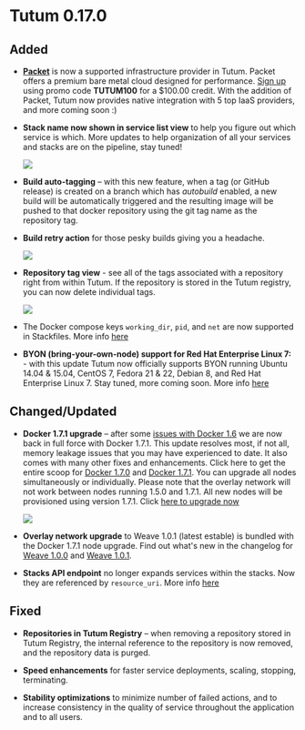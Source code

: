 # Tutum 0.17.0

## Added 

- **[Packet](http://packet.net)** is now a supported infrastructure provider in Tutum. Packet offers a premium bare metal cloud designed for performance. [Sign up](https://app.packet.net/#/registration) using promo code **TUTUM100** for a $100.00 credit. With the addition of Packet, Tutum now provides native integration with 5 top IaaS providers, and more coming soon :) 
 
- **Stack name now shown in service list view** to help you figure out which service is which. More updates to help organization of all your services and stacks are on the pipeline, stay tuned! 

  ![](http://s.tutum.co.s3.amazonaws.com/changelog/0.17.0/stackname_in_service_list.png)

- **Build auto-tagging** – with this new feature, when a tag (or GitHub release) is created on a branch which has *autobuild* enabled, a new build will be automatically triggered and the resulting image will be pushed to that docker repository using the git tag name as the repository tag.

- **Build retry action** for those pesky builds giving you a headache. 

  ![](http://s.tutum.co.s3.amazonaws.com/changelog/0.17.0/build_retry.png)

- **Repository tag view** - see all of the tags associated with a repository right from within Tutum. If the repository is stored in the Tutum registry, you can now delete individual tags. 

  ![](http://s.tutum.co.s3.amazonaws.com/changelog/0.17.0/tag_list.png)

- The Docker compose keys `working_dir`, `pid`, and `net` are now supported in Stackfiles. More info [here](https://tutum.freshdesk.com/support/solutions/articles/5000583471)

- **BYON (bring-your-own-node) support for Red Hat Enterprise Linux 7:** - with this update Tutum now officially supports BYON running Ubuntu 14.04 & 15.04, CentOS 7, Fedora 21 & 22, Debian 8, and Red Hat Enterprise Linux 7. Stay tuned, more coming soon. More info [here](https://github.com/tutumcloud/tutum-agent)


## Changed/Updated

- **Docker 1.7.1 upgrade** – after some [issues with Docker 1.6](http://blog.tutum.co/2015/07/28/docker-engine-in-tutum-a-tale-of-three-versions/) we are now back in full force with Docker 1.7.1. This update resolves most, if not all, memory leakage issues that you may have experienced to date. It also comes with many other fixes and enhancements. Click here to get the entire scoop for [Docker 1.7.0](https://github.com/docker/docker/blob/master/CHANGELOG.md#170-2015-06-16) and [Docker 1.7.1](https://github.com/docker/docker/blob/master/CHANGELOG.md#171-2015-07-14). You can upgrade all nodes simultaneously or individually. Please note that the overlay network will not work between nodes running 1.5.0 and 1.7.1. All new nodes will be provisioned using version 1.7.1. Click [here to upgrade now](https://dashboard.tutum.co/node/cluster/list/)

  ![](http://s.tutum.co.s3.amazonaws.com/changelog/0.17.0/0.17.0.png)

- **Overlay network upgrade** to Weave 1.0.1 (latest estable) is bundled with the Docker 1.7.1 node upgrade. Find out what's new in the changelog for [Weave 1.0.0](https://github.com/weaveworks/weave/releases/tag/v1.0.0) and [Weave 1.0.1](https://github.com/weaveworks/weave/releases/tag/v1.0.1).

- **Stacks API endpoint** no longer expands services within the stacks. Now they are referenced by `resource_uri`. More info [here](https://docs.tutum.co/v2/api/?http#stacks)

## Fixed

- **Repositories in Tutum Registry** – when removing a repository stored in Tutum Registry, the internal reference to the repository is now removed, and the repository data is purged.

- **Speed enhancements** for faster service deployments, scaling, stopping, terminating. 

- **Stability optimizations** to minimize number of failed actions, and to increase consistency in the quality of service throughout the application and to all users. 

